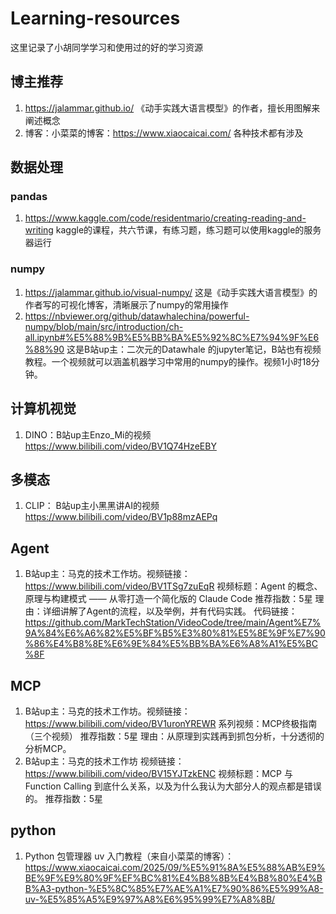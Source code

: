 # Learning-resources
这里记录了小胡同学学习和使用过的好的学习资源

## 博主推荐
1. https://jalammar.github.io/ 《动手实践大语言模型》的作者，擅长用图解来阐述概念
2. 博客：小菜菜的博客：https://www.xiaocaicai.com/ 各种技术都有涉及

## 数据处理
### pandas
1. https://www.kaggle.com/code/residentmario/creating-reading-and-writing kaggle的课程，共六节课，有练习题，练习题可以使用kaggle的服务器运行

### numpy
1. https://jalammar.github.io/visual-numpy/ 这是《动手实践大语言模型》的作者写的可视化博客，清晰展示了numpy的常用操作
2. https://nbviewer.org/github/datawhalechina/powerful-numpy/blob/main/src/introduction/ch-all.ipynb#%E5%88%9B%E5%BB%BA%E5%92%8C%E7%94%9F%E6%88%90 这是B站up主：二次元的Datawhale 的jupyter笔记，B站也有视频教程。一个视频就可以涵盖机器学习中常用的numpy的操作。视频1小时18分钟。

## 计算机视觉
1. DINO：B站up主Enzo_Mi的视频 https://www.bilibili.com/video/BV1Q74HzeEBY

## 多模态
1. CLIP： B站up主小黑黑讲AI的视频 https://www.bilibili.com/video/BV1p88mzAEPq

## Agent
1. B站up主：马克的技术工作坊。视频链接：https://www.bilibili.com/video/BV1TSg7zuEqR  视频标题：Agent 的概念、原理与构建模式 —— 从零打造一个简化版的 Claude Code  推荐指数：5星  理由：详细讲解了Agent的流程，以及举例，并有代码实践。 代码链接：https://github.com/MarkTechStation/VideoCode/tree/main/Agent%E7%9A%84%E6%A6%82%E5%BF%B5%E3%80%81%E5%8E%9F%E7%90%86%E4%B8%8E%E6%9E%84%E5%BB%BA%E6%A8%A1%E5%BC%8F

## MCP
1. B站up主：马克的技术工作坊。视频链接：https://www.bilibili.com/video/BV1uronYREWR  系列视频：MCP终极指南（三个视频） 推荐指数：5星  理由：从原理到实践再到抓包分析，十分透彻的分析MCP。
2. B站up主：马克的技术工作坊  视频链接：https://www.bilibili.com/video/BV15YJTzkENC  视频标题：MCP 与 Function Calling 到底什么关系，以及为什么我认为大部分人的观点都是错误的。  推荐指数：5星 

## python
1. Python 包管理器 uv 入门教程（来自小菜菜的博客）：https://www.xiaocaicai.com/2025/09/%E5%91%8A%E5%88%AB%E9%BE%9F%E9%80%9F%EF%BC%81%E4%B8%8B%E4%B8%80%E4%BB%A3-python-%E5%8C%85%E7%AE%A1%E7%90%86%E5%99%A8-uv-%E5%85%A5%E9%97%A8%E6%95%99%E7%A8%8B/
